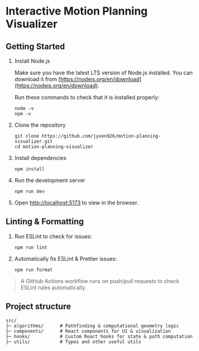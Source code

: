# Interactive Motion Planning Visualizer

## Getting Started

1. Install Node.js

   Make sure you have the latest LTS version of Node.js installed. You can download it from [https://nodejs.org/en/download](https://nodejs.org/en/download).

   Run these commands to check that it is installed properly:

   ```
   node -v
   npm -v
   ```

2. Clone the repository

   ```
   git clone https://github.com/jyoon926/motion-planning-visualizer.git
   cd motion-planning-visualizer
   ```

3. Install dependencies

   ```
   npm install
   ```

4. Run the development server

   ```
   npm run dev
   ```

5. Open [http://localhost:5173](http://localhost:5173) to view in the browser.

## Linting & Formatting

1. Run ESLint to check for issues:

   ```
   npm run lint
   ```

2. Automatically fix ESLint & Prettier issues:

   ```
   npm run format
   ```

> A GitHub Actions workflow runs on push/pull requests to check ESLint rules automatically.

## Project structure

```
src/
├─ algorithms/      # Pathfinding & computational geometry logic
├─ components/      # React components for UI & visualization
├─ hooks/           # Custom React hooks for state & path computation
├─ utils/           # Types and other useful utils
```
